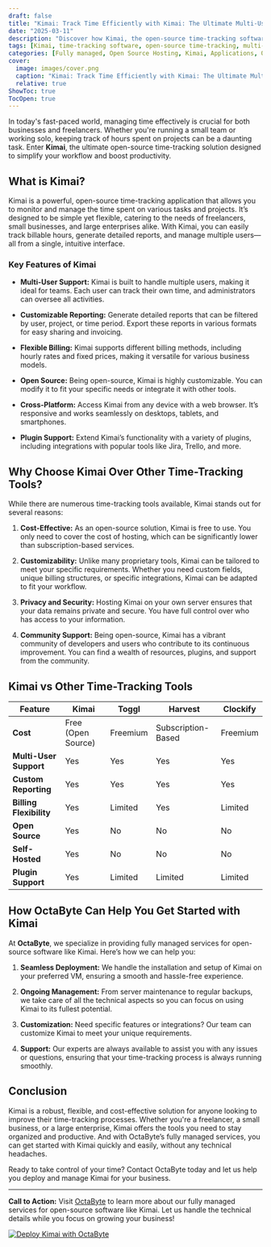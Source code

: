 ```yaml
---
draft: false
title: "Kimai: Track Time Efficiently with Kimai: The Ultimate Multi-User Time-Tracking Solution"
date: "2025-03-11"
description: "Discover how Kimai, the open-source time-tracking software, can revolutionize your workflow. Learn about its features, benefits, and how it compares to other time-tracking tools. Perfect for businesses and freelancers alike!"
tags: [Kimai, time-tracking software, open-source time-tracking, multi-user time-tracking, Kimai vs other time-tracking tools, time management, productivity tools, OctaByte managed services]
categories: [Fully managed, Open Source Hosting, Kimai, Applications, Others]
cover:
  image: images/cover.png
  caption: "Kimai: Track Time Efficiently with Kimai: The Ultimate Multi-User Time-Tracking Solution"
  relative: true
ShowToc: true
TocOpen: true
---
```



In today's fast-paced world, managing time effectively is crucial for both businesses and freelancers. Whether you're running a small team or working solo, keeping track of hours spent on projects can be a daunting task. Enter **Kimai**, the ultimate open-source time-tracking solution designed to simplify your workflow and boost productivity.

## What is Kimai?

Kimai is a powerful, open-source time-tracking application that allows you to monitor and manage the time spent on various tasks and projects. It’s designed to be simple yet flexible, catering to the needs of freelancers, small businesses, and large enterprises alike. With Kimai, you can easily track billable hours, generate detailed reports, and manage multiple users—all from a single, intuitive interface.

### Key Features of Kimai

- **Multi-User Support:** Kimai is built to handle multiple users, making it ideal for teams. Each user can track their own time, and administrators can oversee all activities.
  
- **Customizable Reporting:** Generate detailed reports that can be filtered by user, project, or time period. Export these reports in various formats for easy sharing and invoicing.

- **Flexible Billing:** Kimai supports different billing methods, including hourly rates and fixed prices, making it versatile for various business models.

- **Open Source:** Being open-source, Kimai is highly customizable. You can modify it to fit your specific needs or integrate it with other tools.

- **Cross-Platform:** Access Kimai from any device with a web browser. It’s responsive and works seamlessly on desktops, tablets, and smartphones.

- **Plugin Support:** Extend Kimai’s functionality with a variety of plugins, including integrations with popular tools like Jira, Trello, and more.

## Why Choose Kimai Over Other Time-Tracking Tools?

While there are numerous time-tracking tools available, Kimai stands out for several reasons:

1. **Cost-Effective:** As an open-source solution, Kimai is free to use. You only need to cover the cost of hosting, which can be significantly lower than subscription-based services.

2. **Customizability:** Unlike many proprietary tools, Kimai can be tailored to meet your specific requirements. Whether you need custom fields, unique billing structures, or specific integrations, Kimai can be adapted to fit your workflow.

3. **Privacy and Security:** Hosting Kimai on your own server ensures that your data remains private and secure. You have full control over who has access to your information.

4. **Community Support:** Being open-source, Kimai has a vibrant community of developers and users who contribute to its continuous improvement. You can find a wealth of resources, plugins, and support from the community.

## Kimai vs Other Time-Tracking Tools

| Feature                | Kimai                  | Toggl                  | Harvest                | Clockify               |
|------------------------|------------------------|------------------------|------------------------|------------------------|
| **Cost**               | Free (Open Source)     | Freemium               | Subscription-Based     | Freemium               |
| **Multi-User Support** | Yes                    | Yes                    | Yes                    | Yes                    |
| **Custom Reporting**   | Yes                    | Yes                    | Yes                    | Yes                    |
| **Billing Flexibility**| Yes                    | Limited                | Yes                    | Limited                |
| **Open Source**        | Yes                    | No                     | No                     | No                     |
| **Self-Hosted**        | Yes                    | No                     | No                     | No                     |
| **Plugin Support**     | Yes                    | Limited                | Limited                | Limited                |

## How OctaByte Can Help You Get Started with Kimai

At **OctaByte**, we specialize in providing fully managed services for open-source software like Kimai. Here’s how we can help you:

1. **Seamless Deployment:** We handle the installation and setup of Kimai on your preferred VM, ensuring a smooth and hassle-free experience.

2. **Ongoing Management:** From server maintenance to regular backups, we take care of all the technical aspects so you can focus on using Kimai to its fullest potential.

3. **Customization:** Need specific features or integrations? Our team can customize Kimai to meet your unique requirements.

4. **Support:** Our experts are always available to assist you with any issues or questions, ensuring that your time-tracking process is always running smoothly.

## Conclusion

Kimai is a robust, flexible, and cost-effective solution for anyone looking to improve their time-tracking processes. Whether you're a freelancer, a small business, or a large enterprise, Kimai offers the tools you need to stay organized and productive. And with OctaByte’s fully managed services, you can get started with Kimai quickly and easily, without any technical headaches.

Ready to take control of your time? Contact OctaByte today and let us help you deploy and manage Kimai for your business.

---

**Call to Action:** Visit [OctaByte](https://octabyte.io) to learn more about our fully managed services for open-source software like Kimai. Let us handle the technical details while you focus on growing your business!

[![Deploy Kimai with OctaByte](/images/deploy-on-octabyte.png)](https://octabyte.io/fully-managed-open-source-services/applications/others/kimai)